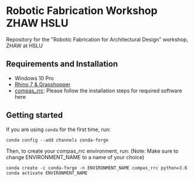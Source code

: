 # Robotic Fabrication Workshop ZHAW HSLU

Repository for the "Robotic Fabrication for Architectural Design" workshop, ZHAW at HSLU

## Requirements and Installation

* Windows 10 Pro
* [Rhino 7 & Grasshopper](https://www.rhino3d.com/download)
* [compas_rrc](https://github.com/compas-rrc/compas_rrc_start#installation): Please follow the installation steps for required software here


## Getting started

If you are using ``conda`` for the first time, run:

    conda config --add channels conda-forge
    
Then, to create your compas_rrc environment, run:
(Note: Make sure to change ENVIRONMENT_NAME to a name of your choice)
    
    conda create -c conda-forge -n ENVIRONMENT_NAME compas_rrc python=3.8
    conda activate ENVIRONMENT_NAME

